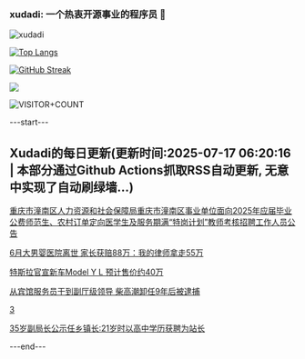 ### xudadi: 一个热衷开源事业的程序员 👋

![xudadi](https://github-readme-stats-git-masterorgs-github-readme-stats-team.vercel.app/api?username=xudadi)

[![Top Langs](https://github-readme-stats.vercel.app/api/top-langs/?username=xudadi)](https://github.com/anuraghazra/github-readme-stats)

[![GitHub Streak](https://streak-stats.demolab.com?user=xudadi&locale=zh_Hans)](https://git.io/streak-stats)

![](https://raw.githubusercontent.com/xudadi/xudadi/main/assets/github-contribution-grid-snake.svg)

![VISITOR+COUNT](https://komarev.com/ghpvc/?username=xudadi&label=VISITOR+COUNT)


---start---

## Xudadi的每日更新(更新时间:2025-07-17 06:20:16 | 本部分通过Github Actions抓取RSS自动更新, 无意中实现了自动刷绿墙...)

[重庆市潼南区人力资源和社会保障局重庆市潼南区事业单位面向2025年应届毕业公费师范生、农村订单定向医学生及服务期满“特岗计划”教师考核招聘工作人员公告](https://www.gongkaoleida.com/article/2514937)

[6月大男婴医院离世 家长获赔88万：我的律师拿走55万](https://m.163.com/news/article/K4KBKOQF05561G0D.html)

[特斯拉官宣新车Model Y L 预计售价约40万](https://m.163.com/news/article/K4KDMPA3053469LG.html)

[从宾馆服务员干到副厅级领导 柴高潮卸任9年后被逮捕](https://m.163.com/news/article/K4JS3TKE053469LG.html)

[3](https://m.163.com/touch/news/sub/domestic)

[35岁副局长公示任乡镇长:21岁时以高中学历获聘为站长](https://m.163.com/news/article/K4J96VEP05561G0D.html)

---end---
